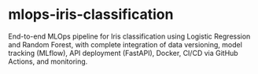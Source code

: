 # mlops-iris-classification
End-to-end MLOps pipeline for Iris classification using Logistic Regression and Random Forest, with complete integration of data versioning, model tracking (MLflow), API deployment (FastAPI), Docker, CI/CD via GitHub Actions, and monitoring.
